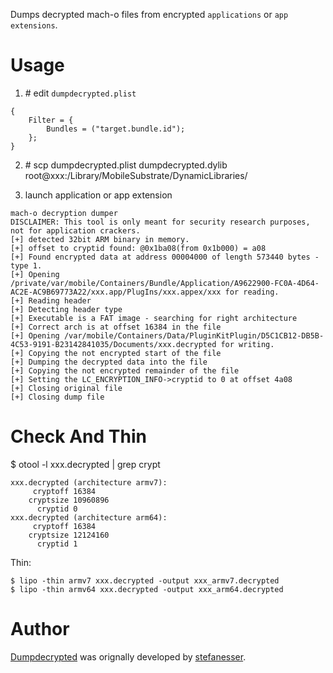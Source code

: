 Dumps decrypted mach-o files from encrypted `applications` or `app extensions`.    


# Usage
1) \# edit `dumpdecrypted.plist`   

```
{
	Filter = {
		Bundles = ("target.bundle.id");
	};
}
```

2) \# scp dumpdecrypted.plist dumpdecrypted.dylib root@xxx:/Library/MobileSubstrate/DynamicLibraries/  

3) launch application or app extension

```
mach-o decryption dumper
DISCLAIMER: This tool is only meant for security research purposes, not for application crackers.
[+] detected 32bit ARM binary in memory.
[+] offset to cryptid found: @0x1ba08(from 0x1b000) = a08
[+] Found encrypted data at address 00004000 of length 573440 bytes - type 1.
[+] Opening /private/var/mobile/Containers/Bundle/Application/A9622900-FC0A-4D64-AC2E-AC9B69773A22/xxx.app/PlugIns/xxx.appex/xxx for reading.
[+] Reading header
[+] Detecting header type
[+] Executable is a FAT image - searching for right architecture
[+] Correct arch is at offset 16384 in the file
[+] Opening /var/mobile/Containers/Data/PluginKitPlugin/D5C1CB12-DB5B-4C53-9191-B23142841035/Documents/xxx.decrypted for writing.
[+] Copying the not encrypted start of the file
[+] Dumping the decrypted data into the file
[+] Copying the not encrypted remainder of the file
[+] Setting the LC_ENCRYPTION_INFO->cryptid to 0 at offset 4a08
[+] Closing original file
[+] Closing dump file
```

# Check And Thin
$ otool -l xxx.decrypted | grep crypt 

```
xxx.decrypted (architecture armv7):
     cryptoff 16384
    cryptsize 10960896
      cryptid 0
xxx.decrypted (architecture arm64):
     cryptoff 16384
    cryptsize 12124160
      cryptid 1
```

Thin:

```  
$ lipo -thin armv7 xxx.decrypted -output xxx_armv7.decrypted  
$ lipo -thin armv64 xxx.decrypted -output xxx_arm64.decrypted
```


# Author

[Dumpdecrypted](https://github.com/stefanesser/dumpdecrypted) was orignally developed by [stefanesser](https://github.com/stefanesser). 
